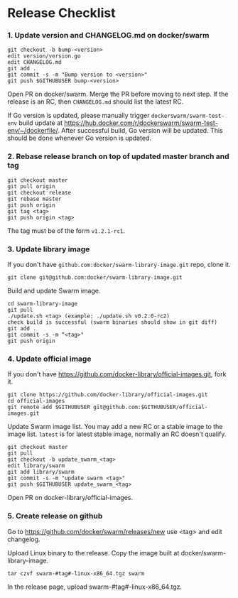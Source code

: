 # Release Checklist

### 1. Update version and CHANGELOG.md on docker/swarm

```
git checkout -b bump-<version>
edit version/version.go
edit CHANGELOG.md
git add .
git commit -s -m "Bump version to <version>"
git push $GITHUBUSER bump-<version>
```

Open PR on docker/swarm. Merge the PR before moving to next step. If the release is an RC, then `CHANGELOG.md` should list the latest RC.

If Go version is updated, please manually trigger `dockerswarm/swarm-test-env` build update at https://hub.docker.com/r/dockerswarm/swarm-test-env/~/dockerfile/. After successful build, Go version will be updated. This should be done whenever Go version is updated.

### 2. Rebase release branch on top of updated master branch and tag

```
git checkout master
git pull origin
git checkout release
git rebase master
git push origin
git tag <tag>
git push origin <tag>
```
The tag must be of the form `v1.2.1-rc1`.

### 3. Update library image

If you don't have `github.com:docker/swarm-library-image.git` repo, clone it.

```
git clone git@github.com:docker/swarm-library-image.git
```

Build and update Swarm image.

```
cd swarm-library-image
git pull
./update.sh <tag> (example: ./update.sh v0.2.0-rc2)
check build is successful (swarm binaries should show in git diff)
git add .
git commit -s -m “<tag>"
git push origin
```

### 4. Update official image

If you don't have https://github.com/docker-library/official-images.git, fork it.

```
git clone https://github.com/docker-library/official-images.git
cd official-images
git remote add $GITHUBUSER git@github.com:$GITHUBUSER/official-images.git
```

Update Swarm image list. You may add a new RC or a stable image to the image list. `latest` is for
latest stable image, normally an RC doesn't qualify.

```
git checkout master
git pull
git checkout -b update_swarm_<tag>
edit library/swarm
git add library/swarm
git commit -s -m "update swarm <tag>"
git push $GITHUBUSER update_swarm_<tag>
```

Open PR on docker-library/official-images.

### 5. Create release on github

Go to https://github.com/docker/swarm/releases/new use &lt;tag&gt; and edit changelog.

Upload Linux binary to the release. Copy the image built at docker/swarm-library-image.

```
tar czvf swarm-#tag#-linux-x86_64.tgz swarm
```

In the release page, upload swarm-#tag#-linux-x86_64.tgz.
